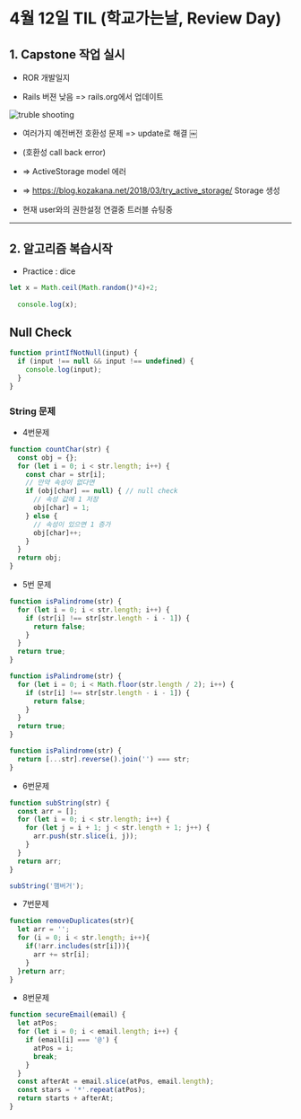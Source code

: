 # 4월 12일 TIL (학교가는날, Review Day)

## 1. Capstone 작업 실시

* ROR 개발일지

* Rails 버젼 낮음 => rails.org에서 업데이트

![truble shooting](/image/truble.png)

* 여러가지 예전버전 호환성 문제 => update로 해결
￼
* (호환성 call back error)

* => ActiveStorage model 에러 

* => https://blog.kozakana.net/2018/03/try_active_storage/ 
Storage 생성

* 현재 user와의 권한설정 연결중 트러블 슈팅중

---

## 2. 알고리즘 복습시작

- Practice : dice
```js
let x = Math.ceil(Math.random()*4)+2;
 
  console.log(x);
````
## Null Check
```js
function printIfNotNull(input) {
  if (input !== null && input !== undefined) {
    console.log(input);
  }
}
```

### String 문제
* 4번문제
```js
function countChar(str) {
  const obj = {};
  for (let i = 0; i < str.length; i++) {
    const char = str[i];
    // 만약 속성이 없다면
    if (obj[char] == null) { // null check
      // 속성 값에 1 저장
      obj[char] = 1;
    } else {
      // 속성이 있으면 1 증가
      obj[char]++;
    }
  }
  return obj;
}
```

* 5번 문제
```js
function isPalindrome(str) {
  for (let i = 0; i < str.length; i++) {
    if (str[i] !== str[str.length - i - 1]) {
      return false;
    }
  }
  return true;
}

function isPalindrome(str) {
  for (let i = 0; i < Math.floor(str.length / 2); i++) {
    if (str[i] !== str[str.length - i - 1]) {
      return false;
    }
  }
  return true;
}

function isPalindrome(str) {
  return [...str].reverse().join('') === str;
}
```
* 6번문제
```js
function subString(str) {
  const arr = [];
  for (let i = 0; i < str.length; i++) {
    for (let j = i + 1; j < str.length + 1; j++) {
      arr.push(str.slice(i, j));
    }
  }
  return arr;
}

subString('햄버거');
```
* 7번문제
```js
function removeDuplicates(str){
  let arr = '';
  for (i = 0; i < str.length; i++){
    if(!arr.includes(str[i])){
      arr += str[i];
    }
  }return arr;
}
```

* 8번문제 
```js
function secureEmail(email) {
  let atPos;
  for (let i = 0; i < email.length; i++) {
    if (email[i] === '@') {
      atPos = i;
      break;
    }
  }
  const afterAt = email.slice(atPos, email.length);
  const stars = '*'.repeat(atPos);
  return starts + afterAt;
}
````


